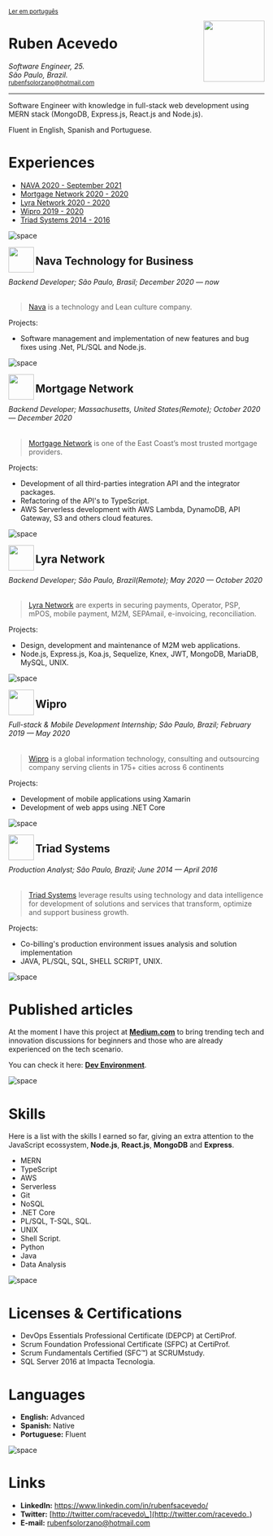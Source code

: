 ﻿<sup>
 
[Ler em português](https://github.com/rubensolorzano/curriculum-vitae/blob/master/PT-BR.md)

</sup>

<img align="right" width="120" src="https://avatars0.githubusercontent.com/u/35936076?s=460&u=e89fc2e84aea019f10a34e0a025fa8bd141b3c86&v=4" />

# Ruben Acevedo

_Software Engineer, 25._  
_São Paulo, Brazil._  
<sub>rubenfsolorzano@hotmail.com</sub>

---

Software Engineer with knowledge in full-stack web development using MERN stack (MongoDB, Express.js, React.js and Node.js).

Fluent in English, Spanish and Portuguese.

# Experiences

- [NAVA 2020 - September 2021](https://www.nava.com.br/)
- [Mortgage Network 2020 - 2020](https://www.mortgagenetwork.com/)
- [Lyra Network 2020 - 2020](https://www.lyra.com/)
- [Wipro 2019 - 2020](https://www.wipro.com/)
- [Triad Systems 2014 - 2016](https://www.triadsystems.com.br/)

![space](https://user-images.githubusercontent.com/3277185/99425971-50e77c80-28e2-11eb-8a59-890fcc2749e6.png)

<img src="https://media-exp1.licdn.com/dms/image/C4E0BAQEBIUHp0rLR1A/company-logo_200_200/0/1607085605489?e=2159024400&v=beta&t=rcFbCJz6ez-4Ft8sq3wVFugMrXo1aDAjTyzQDE6dv30" align="left" height= 50px width=50px/>

## Nava Technology for Business

###### Backend Developer; São Paulo, Brasil; December 2020 — now

> [Nava](https://www.nava.com.br/) is a technology and Lean culture company.

Projects:

- Software management and implementation of new features and bug fixes using .Net, PL/SQL and Node.js.

![space](https://user-images.githubusercontent.com/3277185/99425971-50e77c80-28e2-11eb-8a59-890fcc2749e6.png)

<img src="https://www.mortgagenetwork.com/_resources/img/mortgage-network-logo.png" align="left" height= 50px width=50px/>

## Mortgage Network

###### Backend Developer; Massachusetts, United States(Remote); October 2020 — December 2020

> [Mortgage Network](https://www.mortgagenetwork.com/) is one of the East Coast’s most trusted mortgage providers.

Projects:

- Development of all third-parties integration API and the integrator packages.
- Refactoring of the API's to TypeScript.
- AWS Serverless development with AWS Lambda, DynamoDB, API Gateway, S3 and others cloud features.

![space](https://user-images.githubusercontent.com/3277185/99425971-50e77c80-28e2-11eb-8a59-890fcc2749e6.png)

<img src="https://avatars1.githubusercontent.com/u/572508?s=200&v=4" align="left" height= 50px width=50px />

## Lyra Network

###### Backend Developer; São Paulo, Brazil(Remote); May 2020 — October 2020

> [Lyra Network](https://www.lyra.com/) are experts in securing payments, Operator, PSP, mPOS, mobile payment, M2M, SEPAmail, e-invoicing, reconciliation.

Projects:

- Design, development and maintenance of M2M web applications.
- Node.js, Express.js, Koa.js, Sequelize, Knex, JWT, MongoDB, MariaDB, MySQL, UNIX.

![space](https://user-images.githubusercontent.com/3277185/99425971-50e77c80-28e2-11eb-8a59-890fcc2749e6.png)

<img src="https://avatars0.githubusercontent.com/u/8259572?s=200&v=4" align="left" height= 50px width=50px/>

## Wipro

###### Full-stack & Mobile Development Internship; São Paulo, Brazil; February 2019 — May 2020

> [Wipro](https://www.wipro.com/) is a global information technology, consulting and outsourcing company serving clients in 175+ cities across 6 continents

Projects:

- Development of mobile applications using Xamarin
- Development of web apps using .NET Core

![space](https://user-images.githubusercontent.com/3277185/99425971-50e77c80-28e2-11eb-8a59-890fcc2749e6.png)

<img src="https://scontent.fcgh10-1.fna.fbcdn.net/v/t1.6435-9/49682561_1935289489859418_1442177239775969280_n.png?_nc_cat=103&ccb=1-5&_nc_sid=09cbfe&_nc_eui2=AeGzo6qU4j19-LC6_uar9rBEuRYsxkcYUCK5FizGRxhQIsUL8lxZ5at8GCVxOtqQGh6p-AvbprI9ewbB2e9QeLpt&_nc_ohc=LlIaek3v3xEAX_DAchd&_nc_ht=scontent.fcgh10-1.fna&oh=981b7e56261dc82b2e018d665fc8b1b4&oe=61CC61A0" align="left" height= 50px width=50px/>

## Triad Systems

###### Production Analyst; São Paulo, Brazil; June 2014 — April 2016

> [Triad Systems](https://www.triadsystems.com.br/) leverage results using technology and data intelligence for development of solutions
> and services that transform, optimize and support business growth.

Projects:

- Co-billing's production environment issues analysis and solution implementation
- JAVA, PL/SQL, SQL, SHELL SCRIPT, UNIX.

![space](https://user-images.githubusercontent.com/3277185/99425971-50e77c80-28e2-11eb-8a59-890fcc2749e6.png)

# Published articles

At the moment I have this project at [**Medium.com**](https://medium.com) to bring trending tech and innovation discussions for beginners and those who are already experienced on the tech scenario.

You can check it here: [**Dev Environment**](https://medium.com/dev-environment).

![space](https://user-images.githubusercontent.com/3277185/99425971-50e77c80-28e2-11eb-8a59-890fcc2749e6.png)

# Skills

Here is a list with the skills I earned so far, giving an extra attention to the JavaScript ecossystem,
**Node.js**, **React.js**, **MongoDB** and **Express**.

- MERN
- TypeScript
- AWS
- Serverless
- Git
- NoSQL
- .NET Core
- PL/SQL, T-SQL, SQL.
- UNIX
- Shell Script.
- Python
- Java
- Data Analysis

![space](https://user-images.githubusercontent.com/3277185/99425971-50e77c80-28e2-11eb-8a59-890fcc2749e6.png)

# Licenses & Certifications

- DevOps Essentials Professional Certificate (DEPCP) at CertiProf.
- Scrum Foundation Professional Certificate (SFPC) at CertiProf.
- Scrum Fundamentals Certified (SFC™) at SCRUMstudy.
- SQL Server 2016 at Impacta Tecnologia.

# Languages

- **English:** Advanced
- **Spanish:** Native
- **Portuguese:** Fluent

![space](https://user-images.githubusercontent.com/3277185/99425971-50e77c80-28e2-11eb-8a59-890fcc2749e6.png)

# Links

- **LinkedIn:** https://www.linkedin.com/in/rubenfsacevedo/
- **Twitter:** [http://twitter.com/racevedo\_](http://twitter.com/racevedo_)
- **E-mail:** rubenfsolorzano@hotmail.com
